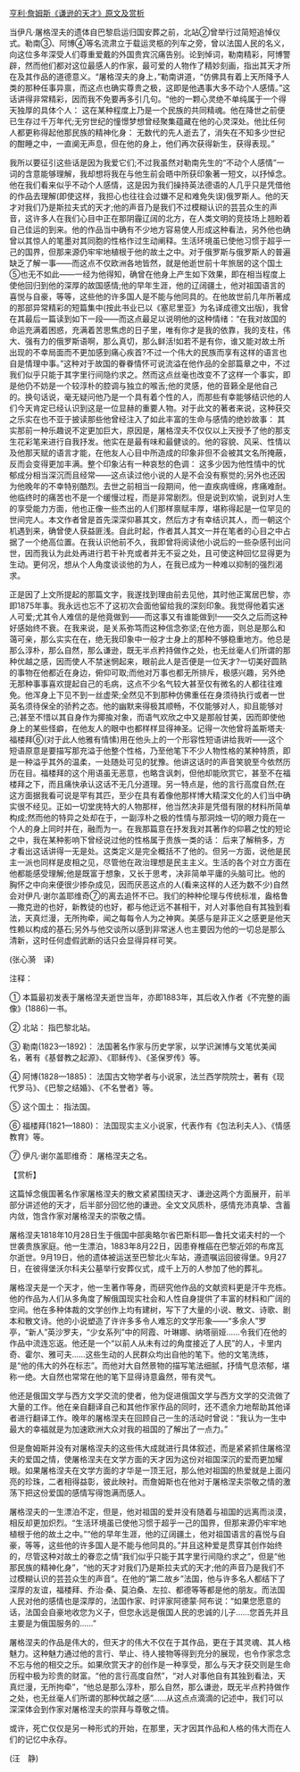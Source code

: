 [亨利·詹姆斯《谦逊的天才》原文及赏析](https://www.vrrw.net/wx/12168.html)

当伊凡·屠格涅夫的遗体自巴黎启运归国安葬之前，北站②曾举行过简短追悼仪式。勒南③、阿博④等名流肃立于载运灵柩的列车之旁，曾以法国人民的名义，向这位多年深受人们尊重爱戴的外国贵宾沉痛告别。论到悼词，勒南精彩，阿博警辟，然而他们都对这位最感人的作家，最可爱的人物作了精妙刻画，指出其天才所在及其作品的道德意义。“屠格涅夫的身上，”勒南讲道，“仿佛具有着上天所降予人类的那种任事异禀，而这点也确实尊贵之极，这即是他遇事大多不动个人感情。”这话讲得非常精彩，因而我不免要再多引几句。“他的一颗心灵绝不单纯属于一个得天独厚的具体个人： 这在某种程度上乃是一个民族的共同精魂。他在降世之前便已生存过千万年代;无穷世纪的憧憬梦想曾经聚集蕴藏在他的心灵深处。他比任何人都更称得起他那民族的精神化身： 无数代的先人逝去了，消失在不知多少世纪的酣睡之中，一直阒无声息，但在他的身上，他们再次获得新生，获得表现。”

我所以要征引这些话是因为我爱它们;不过我虽然对勒南先生的“不动个人感情”一词的含意能够理解，我却想将我在与他生前会晤中所获印象著一短文，以抒悼念。他在我们看来似乎不动个人感情，这是因为我们操持英法德语的人几乎只是凭借他的作品去理解(即使这样，我担心也往往会过嫌不足和难免失误)俄罗斯人。他的天才对我们乃是斯拉夫式的天才;他的声音乃是我们不过模糊认识的芸芸众生的声音，这许多人在我们心目中正在那阴霾辽阔的北方，在人类文明的竞技场上翘盼着自己佳运的到来。他的作品当中确有不少地方容易使人形成这种看法，另外他也确曾以其惊人的笔墨对其同胞的性格作过生动阐释。生活环境虽已使他习惯于超乎一己的国界，但那来源仍牢牢地植根于他的故土之中。对于俄罗斯与俄罗斯人的普遍缺乏了解一事——而这点不仅欧洲各地皆然，就是他逝世前十年旅居的这个国土⑤也无不如此——一经为他得知，确曾在他身上产生如下效果，即在相当程度上使他回归到他的深厚的故国感情;他的早年生涯，他的辽阔疆土，他对祖国语言的喜悦与自豪，等等，这些他的许多国人是不能与他同具的。在他故世前几年所著成的那部异常精彩的短篇集中(按此书业已以《塞尼里亚》为名译成德文出版)，我曾在其最后一篇读到如下一段——而这点最足以说明他的这种情绪：“在我对故国的命运充满着困惑，充满着苦思焦虑的日子里，唯有你才是我的依靠，我的支柱，伟大、强有力的俄罗斯语啊，那么真切，那么鲜活!如若不是有你，谁又能对故土所出现的不幸局面而不更加感到痛心疾首?不过一个伟大的民族而享有这样的语言也自是情理中事。”这种对于故国的眷眷情怀可说流溢在他作品的全部篇章之中，不过我们似乎只能于其字里行间隐约求之。然而这点丝毫也改变不了这样一个事实，即是他仍不妨是一个较淳朴的腔调与独立的喉舌;他的灵感，他的音籁全是他自己的。换句话说，毫无疑问他乃是一个具有着个性的人，而那些有幸能够结识他的人们今天肯定已经认识到这是一位显赫的重要人物。对于此文的著者来说，这种获交之乐实在也不亚于披读那些他曾经注入了如此丰富的生命与感情的绝妙故事： 其实那前一种乐趣说不定更加巨大，原因是，屠格涅夫不仅仅以上天授予了他的那支生花彩笔来进行自我抒发。他实在是最有味和最健谈的。他的容貌、风采、性情以及他那天赋的语言才能，在他友人心目中所造成的印象非但不会被其文名所掩蔽，反而会变得更加丰满。整个印象沾有一种哀愁的色调： 这多少因为他性情中的忧郁成分相当深沉而且经常——这点读过他小说的人是不会没有察觉的;另外也还因为他晚年的不幸特别酷烈。去世之前相当一段期间，他一直疾病缠绵，疼痛难耐。他临终时的痛苦也不是一个缓慢过程，而是非常剧烈。但是说到欢愉，说到对人生的享受能力方面，他也正像一些杰出的人们那样禀赋丰厚，堪称得起是一位罕见的世间完人。本文作者曾是首先深深仰慕其文，然后方才有幸结识其人，而一朝这个机遇到来，确曾使人获益匪浅。自此时起，作者其人其文一并在笔者的心目之中占据了一个绝高位置。在我认识他前不久，我即曾将阅读他小说后的一些杂感刊出问世，因而我认为此处再进行若干补充或者并无不妥之处，且可使这种回忆显得更为生动。更何况，想从个人角度谈谈他的为人，在我已成为一种难以抑制的强烈渴求。



正是因了上文所提起的那篇文字，我遂找到理由前去见他，其时他正寓居巴黎，亦即1875年事。我永远也忘不了这初次会面他留给我的深刻印象。我觉得他着实迷人可爱;尤其令人难信的是他竟做到——而这事又有谁能做到!——交久之后而这种好感始终不衰。在我来说，是关系弥笃而这种信念弥坚;在他方面，则总是那么和蔼可亲，那么实实在在，绝无我印象中一般才士身上的那种不够稳重地方。他总是那么淳朴，那么自然，那么谦逊，既无半点矜持做作之处，也无丝毫人们所谓的那种优越之感，因而使人不禁迷惘起来，眼前此人是否便是一位天才?一切美好圆熟的事物在他都近在身边，俯仰可取;而他对万事也都无所排斥，极感兴趣，另外绝无那种事事喜欢提起自己的毛病，这点不少名气较大甚至仅有微名的人都往往难免。他浑身上下见不到一丝虚荣;全然见不到那种仿佛重任在身须待执行或者一世英名须待保全的骄矜之态。他的幽默来得极其顺畅，不仅能够对人，抑且能够对己;甚至不惜以其自身作为揶揄对象，而语气欢欣之中又是那般甘美，因而即使他身上的某些怪癖，在他友人的眼中也都样样显得神圣。记得一次他曾将盖斯塔夫·福楼拜⑥(对于此人他雅有情愫)用在他头上的一个形容性短语讲给我听——这个短语原意是要描写那充溢于他整个性格，乃至他笔下不少人物性格的某种特质，即是一种溢乎其外的温柔，一处随处可见的犹豫。他讲这话时的声音笑貌至今依然历历在目。福楼拜的这个用语虽无恶意，也略含讽刺，但他却能欣赏它，甚至不在福楼拜之下，而且痛快承认这话不无几分道理。另一特点是，他的言行高度自然;在这方面据我看可说是罕有其匹，至少在具有着像他那样博大精深文化的人们当中确实很不经见。正如一切堂庑特大的人物那样，他当然决非是凭借有限的材料所简单构成;然而他的特异之处却在于，一副淳朴之极的性情与那洞烛一切的眼力竟在一个人的身上同时并在，融而为一。在我那篇意在抒发我对其著作的仰慕之忱的短论之中，我在某种影响下曾经说过他的性格属于贵族一类的话： 后来了解稍多，方才看出这话讲得一无是处。这类定义是完全概括不了他的。但另一方面，说他是民主一派也同样是皮相之见，尽管他在政治理想是民主主义。生活的各个对立方面在他都能感受理解;他是既富于想象，又长于思考，决非简单平庸的头脑可比。他的胸怀之中向来便很少掺杂成见，因而厌恶这点的人(看来这样的人还为数不少)自然会对伊凡·谢尔盖耶维奇⑦的离去追怀不已。我们的种种伦理与传统标准，盎格鲁—撒克逊的也好，新教徒的也好，都与他迂远不甚相干，对人对事他自有其独到看法，天真烂漫，无所拘牵，闻之每每令人为之神爽。美感与是非正义之感更是他天性赖以构成的基石;另外与他交谈所以感到非常迷人也主要因为他的一切总是那么清新，这时任何虚假武断的话只会显得异样可笑。

(张心漪　译)

注释：

① 本篇最初发表于屠格涅夫逝世当年，亦即1883年，其后收入作者《不完整的画像》(1886)一书。

② 北站： 指巴黎北站。

③ 勒南(1823—1892)： 法国著名作家与历史学家，以学识渊博与文笔优美闻名，著有《基督教之起源》、《耶稣传》、《圣保罗传》等。

④ 阿博(1828—1885)： 法国古文物学者与小说家，法兰西学院院士，著有《现代罗马》、《巴黎之结婚》、《不名誉者》等。

⑤ 这个国土： 指法国。

⑥ 福楼拜(1821—1880)： 法国现实主义小说家，代表作有《包法利夫人》、《情感教育》等。

⑦ 伊凡·谢尔盖耶维奇： 屠格涅夫之名。

【赏析】

这篇悼念俄国著名作家屠格涅夫的散文紧紧围绕天才、谦逊这两个方面展开，前半部分讲述他的天才，后半部分回忆他的谦逊。全文文风质朴，感情充沛真挚、含蓄内敛，饱含作家对屠格涅夫的崇敬之情。

屠格涅夫1818年10月28日生于俄国中部奥略尔省巴斯科耶—鲁托文诺夫村的一个世袭贵族家庭。他一生漂泊，1883年8月22日，因患脊椎癌在巴黎近郊的布席瓦尔逝世。9月19日，他的遗体被运送至巴黎北火车站，遵遗嘱运回彼得堡。9月27日，在彼得堡沃尔科夫公墓举行安葬仪式，成千上万的人参加了他的葬礼。

屠格涅夫是一个天才，他一生著作等身，而研究他作品的文献资料更是汗牛充栋。他的作品为人们从多角度了解俄国现实社会和人性自身提供了丰富的材料和广阔的空间。他在多种体裁的文学创作上均有建树，写下了大量的小说、散文、诗歌、剧本和散文诗。他的小说塑造了许许多多令人难忘的文学形象——“多余人”罗亭，“新人”英沙罗夫，“少女系列”中的阿霞、叶琳娜、纳塔丽娅……令我们在他的作品中流连忘返。他还是一个“以前人从未有过的角度接近了人民”的人，卡里内奇、霍尔、雅可夫……这些生动的人民群众均出自他的笔下。他的文笔洗练，是“他的伟大的外在标志”。而他对大自然景物的描写笔法细腻，抒情气息浓郁，堪称一绝。大自然也常常在他的笔下显得诗意盎然，带有灵气。

他还是俄国文学与西方文学交流的使者，他为促进俄国文学与西方文学的交流做了大量的工作。他在亲自翻译自己和其他作家作品的同时，还不遗余力地帮助其他译者进行翻译工作。晚年的屠格涅夫在回顾自己一生的活动时曾说：“我认为一生中最大的幸福就是为加速欧洲大众对我的祖国的了解出了一点力。”

但是詹姆斯并没有对屠格涅夫的这些伟大成就进行具体叙述，而是紧紧抓住屠格涅夫的爱国之情，使屠格涅夫在文学方面的天才因为这份对祖国深沉的爱而更加耀眼。如果屠格涅夫在文学方面的才华是一顶王冠，那么他对祖国的热爱就是上面闪亮的珍珠，二者相得益彰，彼此映衬。而詹姆斯也在他对于屠格涅夫崇敬之情的激荡下把这份爱国的感情写得饱满而感人。

屠格涅夫的一生漂泊不定，但是，他对祖国的爱并没有随着与祖国的远离而淡漠，相反却更加炽烈。“生活环境虽已使他习惯于超乎一己的国界，但那来源仍牢牢地植根于他的故土之中。”“他的早年生涯，他的辽阔疆土，他对祖国语言的喜悦与自豪，等等，这些他的许多国人是不能与他同具的。”并且这种爱是贯穿其创作始终的，尽管这种对故土的眷恋之情“我们似乎只能于其字里行间隐约求之”，但是“他那民族的精神化身”，“他的天才对我们乃是斯拉夫式的天才;他的声音乃是我们不过模糊认识的芸芸众生的声音”。在他的“第二故乡”法国，他与许多名人都结下了深厚的友谊，福楼拜、乔治·桑、莫泊桑、左拉、都德等等都是他的朋友。而法国人民对他的感情也是深厚的，法国作家、时评家阿德蒙·阿布说：“如果您愿意的话，法国会自豪地收您为义子，但您永远是俄国人民的忠诚的儿子……您首先并且主要是为俄国服务的……”

屠格涅夫的作品是伟大的，但天才的伟大不仅在于其作品，更在于其灵魂、其人格魅力。这种魅力通过他的言行、举止、待人接物等得到充分的展现，也令作家念念不忘与他的相交之乐。如果欣赏天才的创作是一种享受，那么与天才获交则是生命历程中极为珍贵的财富。“他的言行高度自然”，“对人对事他自有其独到看法，天真烂漫，无所拘牵”，“他总是那么淳朴，那么自然，那么谦逊，既无半点矜持做作之处，也无丝毫人们所谓的那种优越之感”……从这点点滴滴的记述中，我们可以深深体会到作家对屠格涅夫的崇拜与尊敬之情。

或许，死亡仅仅是另一种形式的开始，在那里，天才因其作品和人格的伟大而在人们的记忆中永存。

(汪　静)

